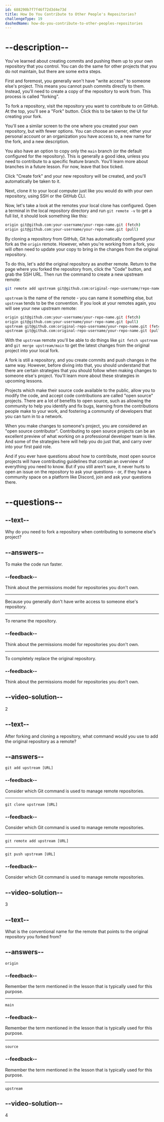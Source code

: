 ```yaml
---
id: 688290b7f7f46f72d3d4e73d
title: How Do You Contribute to Other People's Repositories?
challengeType: 19
dashedName: how-do-you-contribute-to-other-peoples-repositories
---
```


# --description--

You've learned about creating commits and pushing them up to your own repository that you control. You can do the same for other projects that you do not maintain, but there are some extra steps.

First and foremost, you generally won't have "write access" to someone else's project. This means you cannot push commits directly to them. Instead, you'll need to create a copy of the repository to work from. This process is called "forking".

To fork a repository, visit the repository you want to contribute to on GitHub. At the top, you'll see a "Fork" button. Click this to be taken to the UI for creating your fork.

You'll see a similar screen to the one where you created your own repository, but with fewer options. You can choose an owner, either your personal account or an organization you have access to, a new name for the fork, and a new description.

You also have an option to copy only the `main` branch (or the default configured for the repository). This is generally a good idea, unless you need to contribute to a specific feature branch. You'll learn more about branches in a future lesson. For now, leave that box ticked.

Click "Create fork" and your new repository will be created, and you'll automatically be taken to it.

Next, clone it to your local computer just like you would do with your own repository, using SSH or the GitHub CLI.

Now, let's take a look at the remotes your local clone has configured. Open a terminal in the local repository directory and run `git remote -v` to get a full list, it should look something like this:

```sh
origin git@github.com:your-username/your-repo-name.git (fetch)
origin git@github.com:your-username/your-repo-name.git (pull)
```

By cloning a repository from GitHub, Git has automatically configured your fork as the `origin` remote. However, when you're working from a fork, you will often need to update your copy to bring in the changes from the original repository.

To do this, let's add the original repository as another remote. Return to the page where you forked the repository from, click the "Code" button, and grab the SSH URL. Then run the command to create a new upstream remote:

```sh
git remote add upstream git@github.com:original-repo-username/repo-name.git
```

`upstream` is the name of the remote - you can name it something else, but `upstream` tends to be the convention. If you look at your remotes again, you will see your new upstream remote:

```sh
origin git@github.com:your-username/your-repo-name.git (fetch)
origin git@github.com:your-username/your-repo-name.git (pull)
upstream git@github.com:original-repo-username/your-repo-name.git (fetch)
upstream git@github.com:original-repo-username/your-repo-name.git (pull)
```

With the `upstream` remote you'll be able to do things like `git fetch upstream` and `git merge upstream/main` to get the latest changes from the original project into your local fork.

A fork is still a repository, and you create commits and push changes in the same way. However, before diving into that, you should understand that there are certain strategies that you should follow when making changes to someone else's project. You'll learn more about these strategies in upcoming lessons.

Projects which make their source code available to the public, allow you to modify the code, and accept code contributions are called "open source" projects. There are a lot of benefits to open source, such as allowing the community to help you identify and fix bugs, learning from the contributions people make to your work, and fostering a community of developers that you can turn in to a network.

When you make changes to someone's project, you are considered an "open source contributor". Contributing to open source projects can be an excellent preview of what working on a professional developer team is like. And some of the strategies here will help you do just that, and carry over into your first paid role.

And if you ever have questions about how to contribute, most open source projects will have contributing guidelines that contain an overview of everything you need to know. But if you still aren't sure, it never hurts to open an issue on the repository to ask your questions - or, if they have a community space on a platform like Discord, join and ask your questions there.

# --questions--

## --text--

Why do you need to fork a repository when contributing to someone else's project?

## --answers--

To make the code run faster.

### --feedback--

Think about the permissions model for repositories you don't own.

---

Because you generally don't have write access to someone else's repository.

---

To rename the repository.

### --feedback--

Think about the permissions model for repositories you don't own.

---

To completely replace the original repository.

### --feedback--

Think about the permissions model for repositories you don't own.

## --video-solution--

2

## --text--

After forking and cloning a repository, what command would you use to add the original repository as a remote?

## --answers--

`git add upstream [URL]`

### --feedback--

Consider which Git command is used to manage remote repositories.

---

`git clone upstream [URL]`

### --feedback--

Consider which Git command is used to manage remote repositories.

---

`git remote add upstream [URL]`

---

`git push upstream [URL]`

### --feedback--

Consider which Git command is used to manage remote repositories.

## --video-solution--

3

## --text--

What is the conventional name for the remote that points to the original repository you forked from?

## --answers--

`origin`

### --feedback--

Remember the term mentioned in the lesson that is typically used for this purpose.

---

`main`

### --feedback--

Remember the term mentioned in the lesson that is typically used for this purpose.

---

`source`

### --feedback--

Remember the term mentioned in the lesson that is typically used for this purpose.

---

`upstream`

## --video-solution--

4
